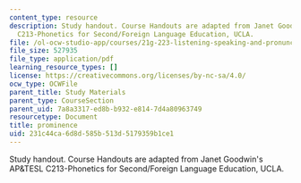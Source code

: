 ```yaml
---
content_type: resource
description: Study handout. Course Handouts are adapted from Janet Goodwin's AP&TESL
  C213-Phonetics for Second/Foreign Language Education, UCLA.
file: /ol-ocw-studio-app/courses/21g-223-listening-speaking-and-pronunciation-fall-2004/231c44ca6d8d585b513d5179359b1ce1_MIT21G_223F04_prominence.pdf
file_size: 527935
file_type: application/pdf
learning_resource_types: []
license: https://creativecommons.org/licenses/by-nc-sa/4.0/
ocw_type: OCWFile
parent_title: Study Materials
parent_type: CourseSection
parent_uid: 7a8a3317-ed8b-b932-e814-7d4a80963749
resourcetype: Document
title: prominence
uid: 231c44ca-6d8d-585b-513d-5179359b1ce1
---
```

Study handout. Course Handouts are adapted from Janet Goodwin's AP&TESL C213-Phonetics for Second/Foreign Language Education, UCLA.